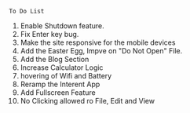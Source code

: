 `To Do List`

1. Enable Shutdown feature.
2. Fix Enter key bug.
3. Make the site responsive for the mobile devices
4. Add the Easter Egg, Impve on "Do Not Open" File.
5. Add the Blog Section
6. Increase Calculator Logic
7. hovering of Wifi and Battery
8. Reramp the Interent App
9. Add Fullscreen Feature
10. No Clicking allowed ro File, Edit and View
